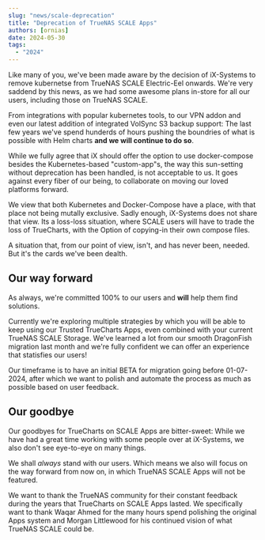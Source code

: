 ```yaml
---
slug: "news/scale-deprecation"
title: "Deprecation of TrueNAS SCALE Apps"
authors: [ornias]
date: 2024-05-30
tags:
  - "2024"
---
```

Like many of you, we've been made aware by the decision of iX-Systems to remove kubernetse from TrueNAS SCALE Electric-Eel onwards.
We're very saddend by this news, as we had some awesome plans in-store for all our users, including those on TrueNAS SCALE.

From integrations with popular kubernetes tools, to our VPN addon and even our latest addition of integrated VolSync S3 backup support:
The last few years we've spend hunderds of hours pushing the boundries of what is possible with Helm charts **and we will continue to do so**.

While we fully agree that iX should offer the option to use docker-compose besides the Kubernetes-based "custom-app"s, the way this sun-setting without deprecation has been handled, is not acceptable to us.
It goes against every fiber of our being,  to collaborate on moving our loved platforms forward.

We view that both Kubernetes and Docker-Compose have a place, with that place not being mutally exclusive. Sadly enough, iX-Systems does not share that view.
Its a loss-loss situation, where SCALE users will have to trade the loss of TrueCharts, with the Option of copying-in their own compose files.

A situation that, from our point of view, isn't, and has never been, needed. But it's the cards we've been dealth.


## Our way forward

As always, we're committed 100% to our users and **will** help them find solutions.

Currently we're exploring multiple strategies by which you will be able to keep using our Trusted TrueCharts Apps, even combined with your current TrueNAS SCALE Storage.
We've learned a lot from our smooth DragonFish migration last month and we're fully confident we can offer an experience that statisfies our users!

Our timeframe is to have an initial BETA for migration going before 01-07-2024, after which we want to polish and automate the process as much as possible based on user feedback.


## Our goodbye

Our goodbyes for TrueCharts on SCALE Apps are bitter-sweet:
While we have had a great time working with some people over at iX-Systems, we also don't see eye-to-eye on many things.

We shall *always* stand with our users. Which means we also will focus on the way forward from now on, in which TrueNAS SCALE Apps will not be featured.

We want to thank the TrueNAS community for their constant feedback during the years that TrueCharts on SCALE Apps lasted.
We specifically want to thank Waqar Ahmed for the many hours spend polishing the original Apps system and Morgan Littlewood for his continued vision of what TrueNAS SCALE could be.

